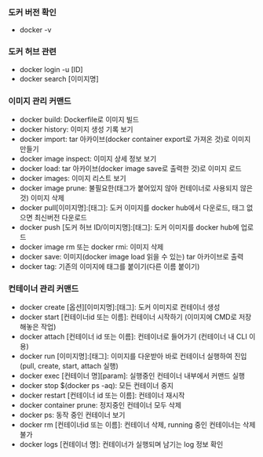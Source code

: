 ### 도커 버전 확인
- docker -v

### 도커 허브 관련
- docker login -u [ID]
- docker search [이미지명]

### 이미지 관리 커맨드
- docker build: Dockerfile로 이미지 빌드
- docker history: 이미지 생성 기록 보기
- docker import: tar 아카이브(docker container export로 가져온 것)로 이미지 만들기
- docker image inspect: 이미지 상세 정보 보기
- docker load: tar 아카이브(docker image save로 출력한 것)로 이미지 로드
- docker images: 이미지 리스트 보기
- docker image prune: 불필요한(태그가 붙어있지 않아 컨테이너로 사용되지 않은 것) 이미지 삭제
- docker pull[이미지명]:[태그]: 도커 이미지를 docker hub에서 다운로드, 태그 없으면 최신버전 다운로드 
- docker push [도커 허브 ID/이미지명]:[태그]: 도커 이미지를 docker hub에 업로드
- docker image rm 또는 docker rmi: 이미지 삭제
- docker save: 이미지(docker image load 읽을 수 있는) tar 아카이브로 출력
- docker tag: 기존의 이미지에 태그를 붙이기(다른 이름 붙이기) 

### 컨테이너 관리 커맨드
- docker create [옵션][이미지명]:[태그]: 도커 이미지로 컨테이너 생성
- docker start [컨테이너id 또는 이름]: 컨테이너 시작하기 (이미지에 CMD로 저장해놓은 작업)
- docker attach [컨테이너 id 또는 이름]: 컨테이너로 들어가기 (컨테이너 내 CLI 이용)
- docker run [이미지명]:[태그]: 이미지를 다운받아 바로 컨테이너 실행하여 진입 (pull, create, start, attach 실행)
- docker exec [컨테이너 명][param]: 실행중인 컨테이너 내부에서 커맨드 실행
- docker stop $(docker ps -aq): 모든 컨테이너 중지
- docker restart [컨테이너 id 또는 이름]: 컨테이너 재시작
- docker container prune: 정지중인 컨테이너 모두 삭제
- docker ps: 동작 중인 컨테이너 보기
- docker rm [컨테이너id 또는 이름]: 컨테이너 삭제, running 중인 컨테이너는 삭제 불가
- docker logs [컨테이너 명]: 컨테이너가 실행되며 남기는 log 정보 확인
